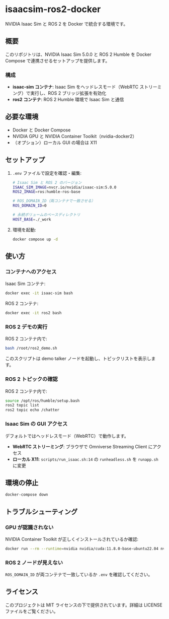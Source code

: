 # isaacsim-ros2-docker

NVIDIA Isaac Sim と ROS 2 を Docker で統合する環境です。

## 概要

このリポジトリは、NVIDIA Isaac Sim 5.0.0 と ROS 2 Humble を Docker Compose で連携させるセットアップを提供します。

### 構成

- **isaac-sim コンテナ**: Isaac Sim をヘッドレスモード（WebRTC ストリーミング）で実行し、ROS 2 ブリッジ拡張を有効化
- **ros2 コンテナ**: ROS 2 Humble 環境で Isaac Sim と通信

## 必要な環境

- Docker と Docker Compose
- NVIDIA GPU と NVIDIA Container Toolkit（nvidia-docker2）
- （オプション）ローカル GUI の場合は X11

## セットアップ

1. `.env` ファイルで設定を確認・編集:
   ```bash
   # Isaac Sim と ROS 2 のバージョン
   ISAAC_SIM_IMAGE=nvcr.io/nvidia/isaac-sim:5.0.0
   ROS2_IMAGE=ros:humble-ros-base

   # ROS_DOMAIN_ID（両コンテナで一致させる）
   ROS_DOMAIN_ID=0

   # 永続ボリュームのベースディレクトリ
   HOST_BASE=./_work
   ```

2. 環境を起動:
   ```bash
   docker compose up -d
   ```

## 使い方

### コンテナへのアクセス

Isaac Sim コンテナ:
```bash
docker exec -it isaac-sim bash
```

ROS 2 コンテナ:
```bash
docker exec -it ros2 bash
```

### ROS 2 デモの実行

ROS 2 コンテナ内で:
```bash
bash /root/ros2_demo.sh
```

このスクリプトは demo talker ノードを起動し、トピックリストを表示します。

### ROS 2 トピックの確認

ROS 2 コンテナ内で:
```bash
source /opt/ros/humble/setup.bash
ros2 topic list
ros2 topic echo /chatter
```

### Isaac Sim の GUI アクセス

デフォルトではヘッドレスモード（WebRTC）で動作します。

- **WebRTC ストリーミング**: ブラウザで Omniverse Streaming Client にアクセス
- **ローカル X11**: `scripts/run_isaac.sh:14` の `runheadless.sh` を `runapp.sh` に変更

## 環境の停止

```bash
docker-compose down
```

## トラブルシューティング

### GPU が認識されない
NVIDIA Container Toolkit が正しくインストールされているか確認:
```bash
docker run --rm --runtime=nvidia nvidia/cuda:11.8.0-base-ubuntu22.04 nvidia-smi
```

### ROS 2 ノードが見えない
`ROS_DOMAIN_ID` が両コンテナで一致しているか `.env` を確認してください。

## ライセンス

このプロジェクトは MIT ライセンスの下で提供されています。詳細は LICENSE ファイルをご覧ください。
